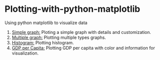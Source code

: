 # Plotting-with-python-matplotlib

Using python matplotlib to visualize data

1. [Simple graph:](../master/SimpleGraph.ipynb) Ploting a simple graph with details and customization.
2. [Multiple graph:](../master/Plotting_multiple_graphs.ipynb) Plotting multiple types graphs.
3. [Histogram:](../master/Histogram.ipynb) Plotting histogram.
4. [GDP per  Capita:](../master/GDPperCapita.ipynb) Plotting GDP per capita with color and information for visualization.
